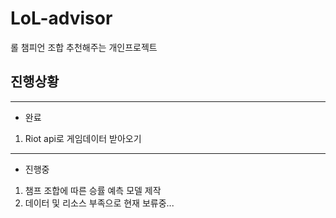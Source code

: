 # LoL-advisor
롤 챔피언 조합 추천해주는 개인프로젝트

## 진행상황
------------------------------
* 완료
1. Riot api로 게임데이터 받아오기

--------------------------------------------
- 진행중
1. 챔프 조합에 따른 승률 예측 모델 제작
2. 데이터 및 리소스 부족으로 현재 보류중...
